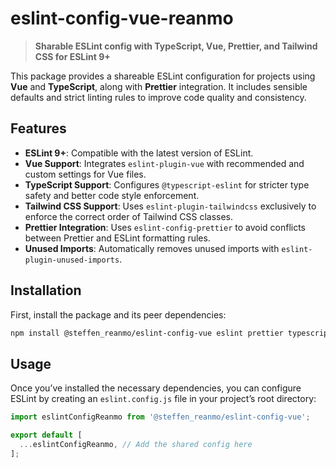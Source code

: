 # eslint-config-vue-reanmo

> **Sharable ESLint config with TypeScript, Vue, Prettier, and Tailwind CSS for ESLint 9+**

This package provides a shareable ESLint configuration for projects using **Vue** and **TypeScript**, along with **Prettier** integration. It includes sensible defaults and strict linting rules to improve code quality and consistency.

## Features

- **ESLint 9+**: Compatible with the latest version of ESLint.
- **Vue Support**: Integrates `eslint-plugin-vue` with recommended and custom settings for Vue files.
- **TypeScript Support**: Configures `@typescript-eslint` for stricter type safety and better code style enforcement.
- **Tailwind CSS Support**: Uses `eslint-plugin-tailwindcss` exclusively to enforce the correct order of Tailwind CSS classes.
- **Prettier Integration**: Uses `eslint-config-prettier` to avoid conflicts between Prettier and ESLint formatting rules.
- **Unused Imports**: Automatically removes unused imports with `eslint-plugin-unused-imports`.

## Installation

First, install the package and its peer dependencies:

```bash
npm install @steffen_reanmo/eslint-config-vue eslint prettier typescript eslint-plugin-vue typescript-eslint @typescript-eslint/parser @typescript-eslint/eslint-plugin eslint-plugin-tailwindcss eslint-plugin-unused-imports --save-dev
```

## Usage

Once you’ve installed the necessary dependencies, you can configure ESLint by creating an `eslint.config.js` file in your project’s root directory:

```javascript
import eslintConfigReanmo from '@steffen_reanmo/eslint-config-vue';

export default [
  ...eslintConfigReanmo, // Add the shared config here
];
